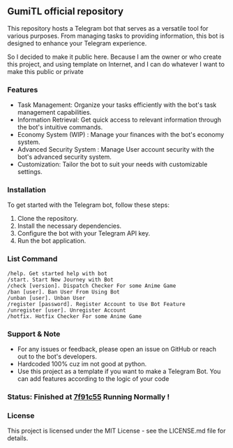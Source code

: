 ## GumiTL official repository

This repository hosts a Telegram bot that serves as a versatile tool for various purposes. From managing tasks to providing information, this bot is designed to enhance your Telegram experience.

So I decided to make it public here. Because I am the owner or who create this project, and using template on Internet, and I can do whatever I want to make this public or private

### Features
- Task Management: Organize your tasks efficiently with the bot's task management capabilities.
- Information Retrieval: Get quick access to relevant information through the bot's intuitive commands.
- Economy System (WIP) : Manage your finances with the bot's economy system.
- Advanced Security System : Manage User account security with the bot's advanced security system.
- Customization: Tailor the bot to suit your needs with customizable settings.

### Installation
To get started with the Telegram bot, follow these steps:
1. Clone the repository.
2. Install the necessary dependencies.
3. Configure the bot with your Telegram API key.
4. Run the bot application.

### List Command
``` 
/help. Get started help with bot
/start. Start New Journey with Bot
/check [version]. Dispatch Checker For some Anime Game
/ban [user]. Ban User From Using Bot
/unban [user]. Unban User
/register [password]. Register Account to Use Bot Feature
/unregister [user]. Unregister Account 
/hotfix. Hotfix Checker For some Anime Game
```

### Support & Note
- For any issues or feedback, please open an issue on GitHub or reach out to the bot's developers.
- Hardcoded 100% cuz im not good at python.
- Use this project as a template if you want to make a Telegram Bot. You can add features according to the logic of your code

### Status: Finished at [7f91c55](https://github.com/FloopInc/GumiTL/commit/7f91c552961db735bd2fbe237b13e5ab9ff28e9d) Running Normally !

### License
This project is licensed under the MIT License - see the LICENSE.md file for details.
